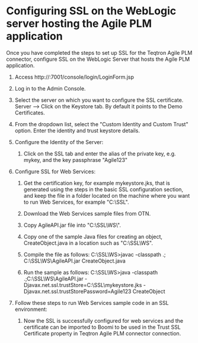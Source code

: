 # Configuring SSL on the WebLogic server hosting the Agile PLM application

<head>
  <meta name="guidename" content="Integration"/>
  <meta name="context" content="GUID-453f5452-d391-4c58-a87c-9efe8022cc5b"/>
</head>


Once you have completed the steps to set up SSL for the Teqtron Agile PLM connector, configure SSL on the WebLogic Server that hosts the Agile PLM application.

1.  Access http://:7001/console/login/LoginForm.jsp

2.  Log in to the Admin Console.

3.  Select the server on which you want to configure the SSL certificate. Server –\> Click on the Keystore tab. By default it points to the Demo Certificates.

4.  From the dropdown list, select the "Custom Identity and Custom Trust" option. Enter the identity and trust keystore details.

5.  Configure the Identity of the Server:

    1.  Click on the SSL tab and enter the alias of the private key, e.g. mykey, and the key passphrase "Agile123"

6.  Configure SSL for Web Services:

    1.  Get the certification key, for example mykeystore.jks, that is generated using the steps in the basic SSL configuration section, and keep the file in a folder located on the machine where you want to run Web Services, for example "C:\\SSL".

    1.  Download the Web Services sample files from OTN.

    2.  Copy AgileAPI.jar file into "C:\\SSL\\WS\\".

    3.  Copy one of the sample Java files for creating an object, CreateObject.java in a location such as "C:\\SSL\\WS".

    4.  Compile the file as follows: C:\\SSL\\WS\>javac -classpath .; C:\\SSL\\WS\\AgileAPI.jar CreateObject.java

    5.  Run the sample as follows: C:\\SSL\\WS\>java -classpath .;C:\\SSL\\WS\\AgileAPI.jar - Djavax.net.ssl.trustStore=C:\\SSL\\mykeystore.jks - Djavax.net.ssl.trustStorePassword=Agile123 CreateObject

7.  Follow these steps to run Web Services sample code in an SSL environment:

    1.  Now the SSL is successfully configured for web services and the certificate can be imported to Boomi to be used in the Trust SSL Certificate property in Teqtron Agile PLM connector connection.